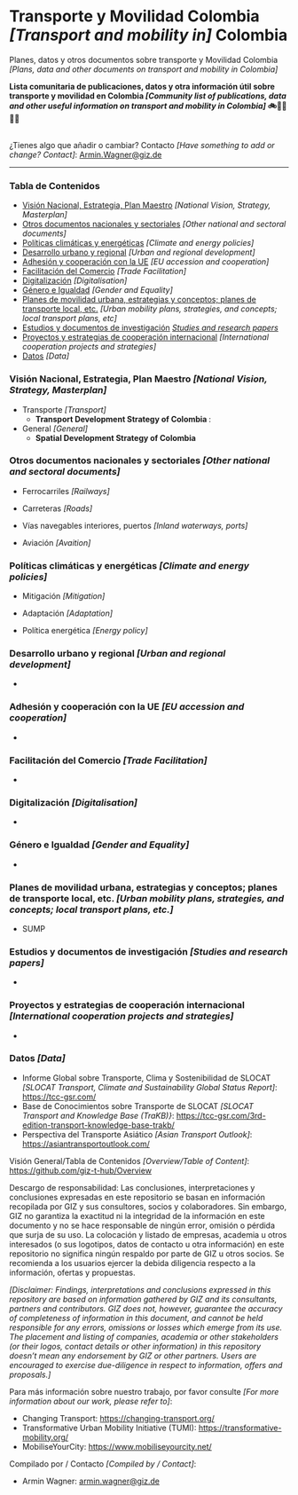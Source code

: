 # Transporte y Movilidad Colombia *[Transport and mobility in]* Colombia
Planes, datos y otros documentos sobre transporte y Movilidad Colombia *[Plans, data and other documents on transport and mobility in Colombia]*
<b> 

Lista comunitaria de publicaciones, datos y otra información útil sobre transporte y movilidad en Colombia *[Community list of publications, data and other useful information on transport and mobility in Colombia]* 🚲🚌🚋🌳🚊
</b><br><br> 


¿Tienes algo que añadir o cambiar? Contacto *[Have something to add or change? Contact]*: Armin.Wagner@giz.de

------------------------------

### Tabla de Contenidos

- [Visión Nacional, Estrategia, Plan Maestro](#Visión-Nacional-Estrategia-Plan-Maestro) *[National Vision, Strategy, Masterplan]*
- [Otros documentos nacionales y sectoriales](#Otros-documentos-nacionales-sectoriales) *[Other national and sectoral documents]* 
- [Políticas climáticas y energéticas](#Políticas-climáticas-energéticas) *[Climate and energy policies]*
- [Desarrollo urbano y regional](#urbano) *[Urban and regional development]*
- [Adhesión y cooperación con la UE](#Adhesión-UE) *[EU accession and cooperation]*
- [Facilitación del Comercio](#Facilitación-del-Comercio) *[Trade Facilitation]*  
- [Digitalización](#Digitalización) *[Digitalisation]*
- [Género e Igualdad](#Género) *[Gender and Equality]*
- [Planes de movilidad urbana, estrategias y conceptos; planes de transporte local, etc.](#planes-de-transporte-local) *[Urban mobility plans, strategies, and concepts; local transport plans, etc]* 
- [Estudios y documentos de investigación](#Estudios-investigación) *[Studies and research papers](#studies-research)*
- [Proyectos y estrategias de cooperación internacional](#cooperación-internacional) *[International cooperation projects and strategies]*
- [Datos](#Datos) *[Data]*

  
### Visión Nacional, Estrategia, Plan Maestro *[National Vision, Strategy, Masterplan]* <a name="Visión-Nacional-Estrategia-Plan-Maestro"></a> 

- Transporte *[Transport]*
  	- <b> Transport Development Strategy of Colombia </b>: 
- General *[General]*
	- <b> Spatial Development Strategy of Colombia </b>
 

### Otros documentos nacionales y sectoriales *[Other national and sectoral documents]* <a name="Otros-documentos-nacionales-sectoriales"></a> 

- Ferrocarriles *[Railways]*
  
- Carreteras *[Roads]*
  
- Vías navegables interiores, puertos *[Inland waterways, ports]*
  
- Aviación *[Avaition]*
  

### Políticas climáticas y energéticas *[Climate and energy policies]* <a name="Políticas-climáticas-energéticas"></a> 

- Mitigación *[Mitigation]*
  
- Adaptación *[Adaptation]*
  
- Política energética *[Energy policy]*

### Desarrollo urbano y regional *[Urban and regional development]* <a name="urbano"></a> 

- 

### Adhesión y cooperación con la UE *[EU accession and cooperation]* <a name="Adhesión-UE"></a> 

-

### Facilitación del Comercio *[Trade Facilitation]* <a name="Facilitación-del-Comercio"></a> 


-

### Digitalización *[Digitalisation]* <a name="Digitalización"></a>

-

### Género e Igualdad *[Gender and Equality]* <a name="Género"></a>

-

### Planes de movilidad urbana, estrategias y conceptos; planes de transporte local, etc. *[Urban mobility plans, strategies, and concepts; local transport plans, etc.]* <a name="planes-de-transporte-local"></a>  

- SUMP

### Estudios y documentos de investigación *[Studies and research papers]* <a name="Estudios-investigación"></a> 

-

### Proyectos y estrategias de cooperación internacional *[International cooperation projects and strategies]* <a name="ooperación-internacional"></a> 

-

### Datos *[Data]* <a name="Datos"></a>

- Informe Global sobre Transporte, Clima y Sostenibilidad de SLOCAT *[SLOCAT Transport, Climate and Sustainability Global Status Report]*: https://tcc-gsr.com/ 
- Base de Conocimientos sobre Transporte de SLOCAT *[SLOCAT Transport and Knowledge Base (TraKB)}*:  https://tcc-gsr.com/3rd-edition-transport-knowledge-base-trakb/ 
- Perspectiva del Transporte Asiático *[Asian Transport Outlook]*: https://asiantransportoutlook.com/
  

Visión General/Tabla de Contenidos *[Overview/Table of Content]*: https://github.com/giz-t-hub/Overview

Descargo de responsabilidad: Las conclusiones, interpretaciones y conclusiones expresadas en este repositorio se basan en información recopilada por GIZ y sus consultores, socios y colaboradores. Sin embargo, GIZ no garantiza la exactitud ni la integridad de la información en este documento y no se hace responsable de ningún error, omisión o pérdida que surja de su uso. La colocación y listado de empresas, academia u otros interesados (o sus logotipos, datos de contacto u otra información) en este repositorio no significa ningún respaldo por parte de GIZ u otros socios. Se recomienda a los usuarios ejercer la debida diligencia respecto a la información, ofertas y propuestas.

*[Disclaimer: Findings, interpretations and conclusions expressed in this repository are based on information gathered by GIZ and its consultants, partners and contributors. GIZ does not, however, guarantee the accuracy of completeness of information in this document, and cannot be held responsible for any errors, omissions or losses which emerge from its use. The placement and listing of companies, academia or other stakeholders (or their logos, contact details or other information) in this repository doesn’t mean any endorsement by GIZ or other partners. Users are encouraged to exercise due-diligence in respect to information, offers and proposals.]*


Para más información sobre nuestro trabajo, por favor consulte *[For more information about our work, please refer to]*: 
- Changing Transport: https://changing-transport.org/
-	Transformative Urban Mobility Initiative (TUMI): https://transformative-mobility.org/
-	MobiliseYourCity: https://www.mobiliseyourcity.net/
		
Compilado por / Contacto *[Compiled by / Contact]*:
- Armin Wagner: armin.wagner@giz.de
